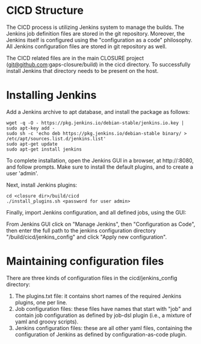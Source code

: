 CICD Structure
==============

The CICD process is utilizing Jenkins system to manage the builds. The Jenkins job definition files
are stored in the git repository. Moreover, the Jenkins itself is configured using the 
"configuration as a code" philosophy. All Jenkins configuration files are stored in git repository
as well.

The CICD related files are in the main CLOSURE project (git@github.com:gaps-closure/build) in the cicd directory. To successfully install Jenkins that directory needs to be present on the host.

Installing Jenkins
==================

Add a Jenkins archive to apt database, and install the package as follows:

```
wget -q -O - https://pkg.jenkins.io/debian-stable/jenkins.io.key | sudo apt-key add -
sudo sh -c 'echo deb https://pkg.jenkins.io/debian-stable binary/ > /etc/apt/sources.list.d/jenkins.list'
sudo apt-get update
sudo apt-get install jenkins
```

To complete installation, open the Jenkins GUI in a browser, at http://<host>:8080, and follow prompts. Make sure to install the default plugins, and to create a user 'admin'.

Next, install Jenkins plugins:

```
cd <closure dir>/build/cicd
./install_plugins.sh <password for user admin>
```

Finally, import Jenkins configuration, and all defined jobs, using the GUI: 

From Jenkins GUI click on "Manage Jenkins", then "Configuration as Code", then enter the full path to the jenkins configuration directory "<closure dir>/build/cicd/jenkins_config" and click "Apply new configuration".

Maintaining configuration files
===============================

There are three kinds of configuration files in the cicd/jenkins_config directory:
1. The plugins.txt file: it contains short names of the required Jenkins plugins, one per line.
2. Job configuration files: these files have names that start with "job" and contain job configuration as defined by job-dsl plugin (i.e., a mixture of yaml and groovy scripts).
3. Jenkins configuration files: these are all other yaml files, containing the configuration of Jenkins as defined by configuration-as-code plugin.





